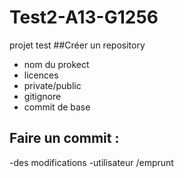 # Test2-A13-G1256
projet test
##Créer un repository
- nom du prokect
- licences
- private/public
- gitignore
- commit de base
  
## Faire un commit :
-des modifications
-utilisateur /emprunt
